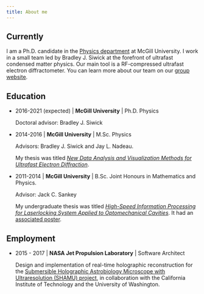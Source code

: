 ```yaml
---
title: About me
---
```


## Currently
I am a Ph.D. candidate in the [Physics department](http://www.physics.mcgill.ca) at McGill University. I work in a small team led by Bradley J. Siwick at the forefront of ultrafast condensed matter physics. Our main tool is a RF-compressed ultrafast electron diffractometer. You can learn more about our team on our [group website](http://www.physics.mcgill.ca/siwicklab/index.html).  

## Education

* 2016-2021 (expected) | __McGill University__ | Ph.D. Physics 
    
    Doctoral advisor: Bradley J. Siwick
    
    <p></p>

* 2014-2016 | __McGill University__ | M.Sc. Physics 
    
    Advisors: Bradley J. Siwick and Jay L. Nadeau. 
    
    My thesis was titled [_New Data Analysis and Visualization Methods for Ultrafast Electron Diffraction_](/files/msc_thesis.pdf).
    <p></p>

* 2011-2014 | __McGill University__ | B.Sc. Joint Honours in Mathematics and Physics. 

    Advisor: Jack C. Sankey
    
    My undergraduate thesis was titled [_High-Speed Information Processing for Laserlocking System Applied to Optomechanical Cavities_](/files/ugrad_project.pdf). It had an [associated poster](/files/ugrad_project_poster.pdf).
    <p></p>

## Employment

* 2015 - 2017 | __NASA Jet Propulsion Laboratory__ | Software Architect

    Design and implementation of real-time holographic reconstruction for the [Submersible Holographic Astrobiology Microscope with Ultraresolution (SHAMU) project](https://www.caltech.edu/about/news/building-microscope-search-signs-life-other-worlds-48555), in collaboration with the California Institute of Technology and the University of Washington.
    <p></p>